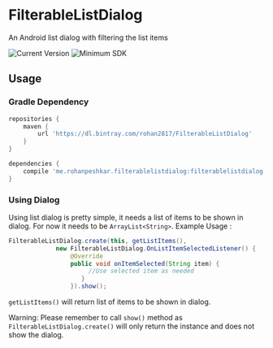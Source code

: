 # FilterableListDialog
An Android list dialog with filtering the list items

![Current Version](https://img.shields.io/badge/currentVersion-0.0.1-green.svg)
![Minimum SDK](https://img.shields.io/badge/minSdkVersion-14-orange.svg)

## Usage

### Gradle Dependency

```gradle
repositories {
    maven {
        url 'https://dl.bintray.com/rohan2817/FilterableListDialog'
    }
}

dependencies {
    compile 'me.rohanpeshkar.filterablelistdialog:filterablelistdialog:0.0.1'
}
```

### Using Dialog

Using list dialog is pretty simple, it needs a list of items to be shown in dialog. For now it needs to be `ArrayList<String>`. 
Example Usage :


```java
FilterableListDialog.create(this, getListItems(),
             new FilterableListDialog.OnListItemSelectedListener() {
                 @Override
                 public void onItemSelected(String item) {
                      //Use selected item as needed
                    }
                 }).show();
```
`getListItems()` will return list of items to be shown in dialog.

Warning: Please remember to call `show()` method as `FilterableListDialog.create()` will only return the instance and does not show the dialog.
